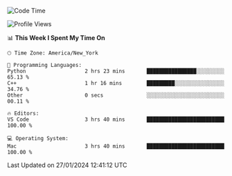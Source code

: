 <!--START_SECTION:waka-->
![Code Time](http://img.shields.io/badge/Code%20Time-653%20hrs%2029%20mins-blue)

![Profile Views](http://img.shields.io/badge/Profile%20Views-0-blue)

📊 **This Week I Spent My Time On** 

```text
🕑︎ Time Zone: America/New_York

💬 Programming Languages: 
Python                   2 hrs 23 mins       ████████████████░░░░░░░░░   65.13 % 
C++                      1 hr 16 mins        █████████░░░░░░░░░░░░░░░░   34.76 % 
Other                    0 secs              ░░░░░░░░░░░░░░░░░░░░░░░░░   00.11 % 

🔥 Editors: 
VS Code                  3 hrs 40 mins       █████████████████████████   100.00 % 

💻 Operating System: 
Mac                      3 hrs 40 mins       █████████████████████████   100.00 % 
```


 Last Updated on 27/01/2024 12:41:12 UTC
<!--END_SECTION:waka-->
